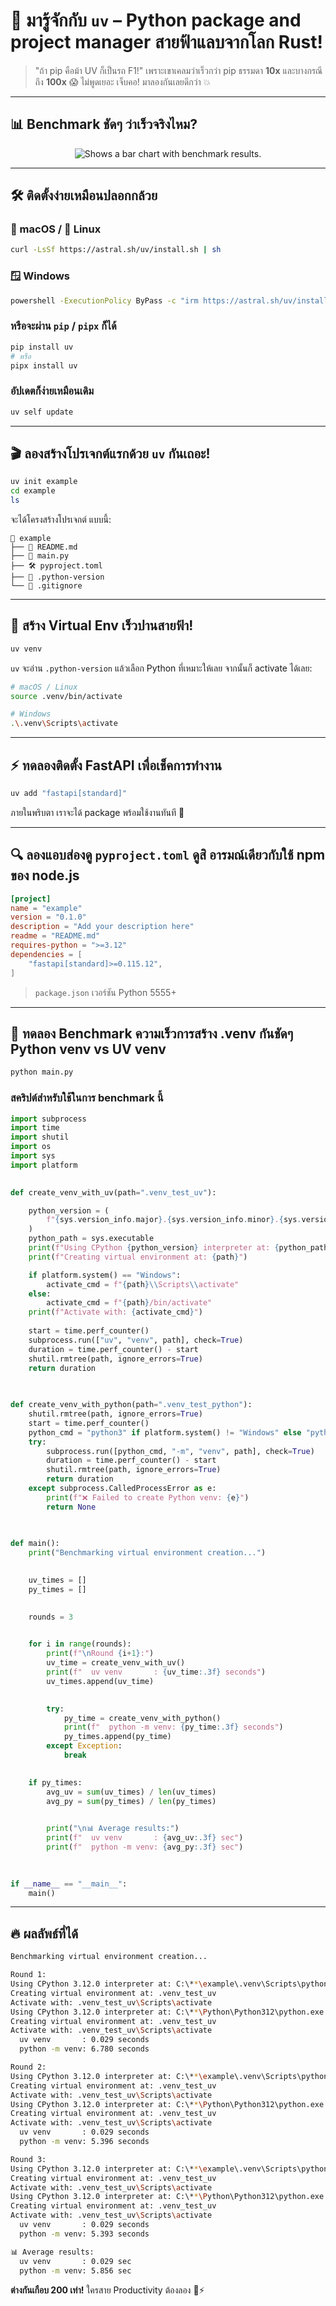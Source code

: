 # 🚀 มารู้จักกับ `uv` – Python package and project manager สายฟ้าแลบจากโลก Rust!

> "ถ้า pip คือม้า UV ก็เป็นรถ F1!"
> เพราะเขาเคลมว่าเร็วกว่า pip ธรรมดา **10x** และบางกรณีถึง **100x** 😱
> ไม่พูดเยอะ เจ็บคอ! มาลองกันเลยดีกว่า 💥

---

## 📊 Benchmark ชัดๆ ว่าเร็วจริงไหม?

<p align="center">
  <picture align="center">
    <source media="(prefers-color-scheme: dark)" srcset="https://github.com/astral-sh/uv/assets/1309177/03aa9163-1c79-4a87-a31d-7a9311ed9310">
    <source media="(prefers-color-scheme: light)" srcset="https://github.com/astral-sh/uv/assets/1309177/629e59c0-9c6e-4013-9ad4-adb2bcf5080d">
    <img alt="Shows a bar chart with benchmark results." src="https://github.com/astral-sh/uv/assets/1309177/629e59c0-9c6e-4013-9ad4-adb2bcf5080d">
  </picture>
</p>

---

## 🛠 ติดตั้งง่ายเหมือนปลอกกล้วย

### 🍎 macOS / 🐧 Linux

```bash
curl -LsSf https://astral.sh/uv/install.sh | sh
```

### 🪟 Windows

```bash
powershell -ExecutionPolicy ByPass -c "irm https://astral.sh/uv/install.ps1 | iex"
```

### หรือจะผ่าน `pip` / `pipx` ก็ได้

```bash
pip install uv
# หรือ
pipx install uv
```

### อัปเดตก็ง่ายเหมือนเดิม

```bash
uv self update
```

---

## 🎬 ลองสร้างโปรเจกต์แรกด้วย `uv` กันเถอะ!

```bash
uv init example
cd example
ls
```

จะได้โครงสร้างโปรเจกต์ แบบนี้:

```
📁 example
├── 📘 README.md
├── 🐍 main.py
├── 🛠️ pyproject.toml
├── 🧪 .python-version
└── 🚫 .gitignore
```

---

## 🧪 สร้าง Virtual Env เร็วปานสายฟ้า!

```bash
uv venv
```

`uv` จะอ่าน `.python-version` แล้วเลือก Python ที่เหมาะให้เลย
จากนั้นก็ activate ได้เลย:

```bash
# macOS / Linux
source .venv/bin/activate

# Windows
.\.venv\Scripts\activate
```

---

## ⚡ ทดลองติดตั้ง FastAPI เพื่อเช็คการทำงาน

```bash
uv add "fastapi[standard]"
```

ภายในพริบตา เราจะได้ package พร้อมใช้งานทันที 🎉

---

## 🔍 ลองแอบส่องดู `pyproject.toml` ดูสิ อารมณ์เดียวกับใช้ npm ของ node.js

```toml
[project]
name = "example"
version = "0.1.0"
description = "Add your description here"
readme = "README.md"
requires-python = ">=3.12"
dependencies = [
    "fastapi[standard]>=0.115.12",
]
```

> `package.json` เวอร์ชัน Python 5555+

---

## 🧪 ทดลอง Benchmark ความเร็วการสร้าง .venv กันชัดๆ Python venv vs UV venv

```bash
python main.py
```

### สคริปต์สำหรับใช้ในการ benchmark นี้

```python
import subprocess
import time
import shutil
import os
import sys
import platform
  

def create_venv_with_uv(path=".venv_test_uv"):

    python_version = (
        f"{sys.version_info.major}.{sys.version_info.minor}.{sys.version_info.micro}"
    )
    python_path = sys.executable
    print(f"Using CPython {python_version} interpreter at: {python_path}")
    print(f"Creating virtual environment at: {path}")

    if platform.system() == "Windows":
        activate_cmd = f"{path}\\Scripts\\activate"
    else:
        activate_cmd = f"{path}/bin/activate"
    print(f"Activate with: {activate_cmd}")
  
    start = time.perf_counter()
    subprocess.run(["uv", "venv", path], check=True)
    duration = time.perf_counter() - start
    shutil.rmtree(path, ignore_errors=True)
    return duration
  
  

def create_venv_with_python(path=".venv_test_python"):
    shutil.rmtree(path, ignore_errors=True) 
    start = time.perf_counter()
    python_cmd = "python3" if platform.system() != "Windows" else "python"
    try:
        subprocess.run([python_cmd, "-m", "venv", path], check=True)
        duration = time.perf_counter() - start
        shutil.rmtree(path, ignore_errors=True)
        return duration
    except subprocess.CalledProcessError as e:
        print(f"❌ Failed to create Python venv: {e}")
        return None
  
  

def main():
    print("Benchmarking virtual environment creation...")
  

    uv_times = []
    py_times = []
  

    rounds = 3 
  

    for i in range(rounds):
        print(f"\nRound {i+1}:")
        uv_time = create_venv_with_uv()
        print(f"  uv venv       : {uv_time:.3f} seconds")
        uv_times.append(uv_time)
  

        try:
            py_time = create_venv_with_python()
            print(f"  python -m venv: {py_time:.3f} seconds")
            py_times.append(py_time)
        except Exception:
            break
  

    if py_times:
        avg_uv = sum(uv_times) / len(uv_times)
        avg_py = sum(py_times) / len(py_times)
  

        print("\n📊 Average results:")
        print(f"  uv venv       : {avg_uv:.3f} sec")
        print(f"  python -m venv: {avg_py:.3f} sec")
  
  

if __name__ == "__main__":
    main()
```

---

## 🔥 ผลลัพธ์ที่ได้

```bash
Benchmarking virtual environment creation...

Round 1:
Using CPython 3.12.0 interpreter at: C:\**\example\.venv\Scripts\python.exe
Creating virtual environment at: .venv_test_uv
Activate with: .venv_test_uv\Scripts\activate
Using CPython 3.12.0 interpreter at: C:\**\Python\Python312\python.exe
Creating virtual environment at: .venv_test_uv
Activate with: .venv_test_uv\Scripts\activate
  uv venv       : 0.029 seconds
  python -m venv: 6.780 seconds

Round 2:
Using CPython 3.12.0 interpreter at: C:\**\example\.venv\Scripts\python.exe
Creating virtual environment at: .venv_test_uv
Activate with: .venv_test_uv\Scripts\activate
Using CPython 3.12.0 interpreter at: C:\**\Python\Python312\python.exe
Creating virtual environment at: .venv_test_uv
Activate with: .venv_test_uv\Scripts\activate
  uv venv       : 0.029 seconds
  python -m venv: 5.396 seconds

Round 3:
Using CPython 3.12.0 interpreter at: C:\**\example\.venv\Scripts\python.exe
Creating virtual environment at: .venv_test_uv
Activate with: .venv_test_uv\Scripts\activate
Using CPython 3.12.0 interpreter at: C:\**\Python\Python312\python.exe
Creating virtual environment at: .venv_test_uv
Activate with: .venv_test_uv\Scripts\activate
  uv venv       : 0.029 seconds
  python -m venv: 5.393 seconds

📊 Average results:
  uv venv       : 0.029 sec
  python -m venv: 5.856 sec
```

**ต่างกันเกือบ 200 เท่า!**
ใครสาย Productivity ต้องลอง 🔧⚡

